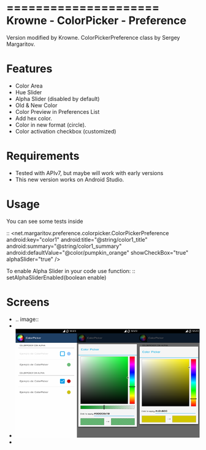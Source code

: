 =====================
Krowne - ColorPicker - Preference
=====================

Version modified by Krowne.
ColorPickerPreference class by Sergey Margaritov.

Features
========

* Color Area
* Hue Slider
* Alpha Slider (disabled by default)
* Old & New Color
* Color Preview in Preferences List
* Add hex color.
* Color in new format (circle).
* Color activation checkbox (customized)

Requirements
============

* Tested with APIv7, but maybe will work with early versions
* This new version works on Android Studio.


Usage
=====

You can see some tests inside

::
    <net.margaritov.preference.colorpicker.ColorPickerPreference
        android:key="color1"
        android:title="@string/color1_title"
        android:summary="@string/color1_summary"
        android:defaultValue="@color/pumpkin_orange"    <!-- Integer resources are also accepted -->
		showCheckBox="true"								<!-- Enable color via Checkbox -->
        alphaSlider="true"                              <!-- Enable Alpha slider via XML -->
    />

To enable Alpha Slider in your code use function:
::
    setAlphaSliderEnabled(boolean enable)

Screens
=======

* .. image:: 
* 
* ![Alt text](https://github.com/Krowne/Krowne-ColorPicker-Preferences/blob/master/captures/colorpicker.png?raw=true "Captures")
* 

